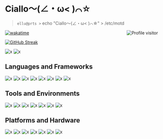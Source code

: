 # Ciallo～(∠・ω< )⌒☆

> `ellu@prts >` echo "Ciallo～(∠・ω< )⌒☆" > /etc/motd

<a href="https://komarev.com/ghpvc/?username=ElluIFX">
  <img align="right" src="https://komarev.com/ghpvc/?username=ElluIFX&label=Visitors&color=0e75b6&style=flat" alt="Profile visitor" />
</a>

[![wakatime](https://wakatime.com/badge/user/018e7109-ff5f-4c7d-bf36-426f6493e4d3.svg)](https://wakatime.com/badge/user/018e7109-ff5f-4c7d-bf36-426f6493e4d3.svg)

[![GitHub Streak](http://github-readme-streak-stats.herokuapp.com?user=ElluIFX&theme=material-palenight&hide_border=true&border_radius=2&date_format=%5BY.%5Dn.j&mode=weekly&card_width=680)](https://git.io/streak-stats)

<!-- ![x](http://github-profile-summary-cards.vercel.app/api/cards/profile-details?username=ElluIFX&theme=material_palenight) -->

![x](http://github-profile-summary-cards.vercel.app/api/cards/stats?username=ElluIFX&theme=material_palenight)
![x](http://github-profile-summary-cards.vercel.app/api/cards/productive-time?username=ElluIFX&theme=material_palenight&utcOffset=8)

## Languages and Frameworks

![x](https://img.shields.io/badge/Python-3776AB?style=for-the-badge&logo=python&logoColor=fff)
![x](https://img.shields.io/badge/C-A8B9CC?style=for-the-badge&logo=c&logoColor=fff)
![x](https://img.shields.io/badge/C++-00599C?style=for-the-badge&logo=cplusplus&logoColor=fff)
![x](https://img.shields.io/badge/Rust-000000?style=for-the-badge&logo=rust&logoColor=fff)
![x](https://img.shields.io/badge/Node.js-339933?style=for-the-badge&logo=nodedotjs&logoColor=fff)
![x](https://img.shields.io/badge/Git-F05032?style=for-the-badge&logo=git&logoColor=fff)
![x](https://img.shields.io/badge/ROS-22314E?style=for-the-badge&logo=ros&logoColor=fff)
![x](https://img.shields.io/badge/OpenCV-5C3EE8?style=for-the-badge&logo=opencv&logoColor=fff)

## Tools and Environments

![x](https://img.shields.io/badge/IDEA-AF1DF5?style=for-the-badge&logo=IntelliJ-IDEA&logoColor=fff)
![x](https://img.shields.io/badge/VSCode-007ACC?style=for-the-badge&logo=Visual-Studio&logoColor=fff)
![x](https://img.shields.io/badge/VS-5C2D91?style=for-the-badge&logo=Visual-Studio&logoColor=fff)
![x](https://img.shields.io/badge/Keil-394049?style=for-the-badge&logo=armkeil&logoColor=fff)
![x](https://img.shields.io/badge/Docker-2496ED?style=for-the-badge&logo=docker&logoColor=fff)
![x](https://img.shields.io/badge/EasyEDA-1765F6?style=for-the-badge&logo=easyeda&logoColor=fff)
![x](https://img.shields.io/badge/Altium_Designer-A5915F?style=for-the-badge&logo=altiumdesigner&logoColor=fff)

## Platforms and Hardware

![x](https://img.shields.io/badge/Windows-0078D4?style=for-the-badge&logo=windows11&logoColor=fff)
![x](https://img.shields.io/badge/Debian-A81D33?style=for-the-badge&logo=debian&logoColor=fff)
![x](https://img.shields.io/badge/Alpine-0D597F?style=for-the-badge&logo=alpinelinux&logoColor=fff)
![x](https://img.shields.io/badge/Embedded_Linux-A22846?style=for-the-badge&logo=raspberrypi&logoColor=fff)
![x](https://img.shields.io/badge/STM32-03234B?style=for-the-badge&logo=stmicroelectronics&logoColor=fff)
![x](https://img.shields.io/badge/ESP32-E7352C?style=for-the-badge&logo=espressif&logoColor=fff)
![x](https://img.shields.io/badge/Risc_V-283272?style=for-the-badge&logo=riscv&logoColor=fff)
